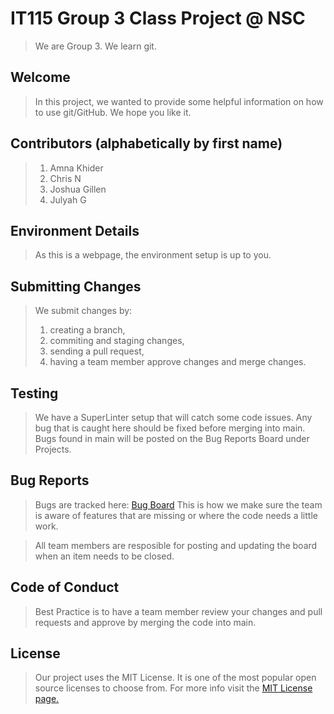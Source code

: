 # IT115 Group 3 Class Project @ NSC
> We are Group 3. We learn git.

## Welcome
> In this project, we wanted to provide some helpful information on how to use git/GitHub. We hope you like it.

## Contributors (alphabetically by first name)

> 1. Amna Khider
> 2. Chris N
> 3. Joshua Gillen
> 4. Julyah G

## Environment Details
> As this is a webpage, the environment setup is up to you.

## Submitting Changes
> We submit changes by:
> 1. creating a branch,
> 2. commiting and staging changes,
> 3. sending a pull request,
> 4. having a team member approve changes and merge changes.

## Testing
> We have a SuperLinter setup that will catch some code issues. Any bug that is caught here should be fixed before merging into main. Bugs found in main will be posted on the Bug Reports Board under Projects.

## Bug Reports
> Bugs are tracked here: [Bug Board](https://github.com/users/firejewels/projects/7/views/1)
This is how we make sure the team is aware of features that are missing or where the code needs a little work.

> All team members are resposible for posting and updating the board when an item needs to be closed.

## Code of Conduct
> Best Practice is to have a team member review your changes and pull requests and approve by merging the code into main.

## License
> Our project uses the MIT License. It is one of the most popular open source licenses to choose from. For more info visit the [MIT License page.](https://choosealicense.com/licenses/mit/)